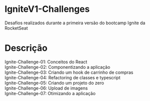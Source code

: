 # IgniteV1-Challenges
Desafios realizados durante a primeira versão do bootcamp Ignite da RocketSeat

# Descrição

Ignite-Challenge-01: Conceitos do React
<br/>
Ignite-Challenge-02: Componentizando a aplicação
<br/>
Ignite-Challenge-03: Criando um hook de carrinho de compras
<br/>
Ignite-Challenge-04: Refactoring de classes e typescript
<br/>
Ignite-Challenge-05: Criando um projeto do zero
<br/>
Ignite-Challenge-06: Upload de imagens
<br/>
Ignite-Challenge-07: Otimizando a aplicação
